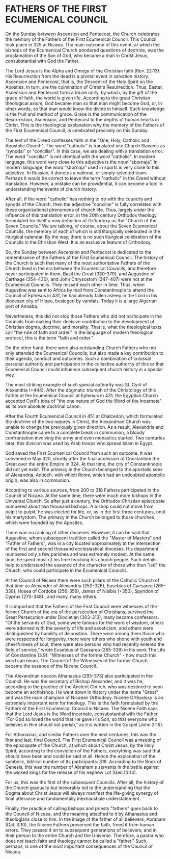 # FATHERS OF THE FIRST ECUMENICAL COUNCIL

On the Sunday between Ascension and Pentecost, the Church celebrates the memory of the Fathers of the First Ecumenical Council. This Council took place in 325 at Nicaea. The main outcome of this event, at which the bishops of the Ecumenical Church pondered questions of doctrine, was the proclamation of the Son of God, who became a man in Christ Jesus, consubstantial with God the Father.

The Lord Jesus is the Alpha and Omega of the Christian faith (Rev. 22:13). His Resurrection from the dead is a pivotal event in salvation history. Ascension and Pentecost, that is, the Descent of the Holy Spirit on the Apostles, in turn, are the culmination of Christ's Resurrection. Thus, Easter, Ascension and Pentecost form a triune unity, by which, by the gift of the grace of faith, the world is given life. According to the great Christian theological axiom, God became man so that man might become God, or, in other words, so that man would know the divine in himself. Such knowledge is the fruit and method of grace. Grace is the communication of the Resurrection, Ascension, and Pentecost to the depths of human hearts in Christ. This is the theological explanation why the memory of the Fathers of the First Ecumenical Council, is celebrated precisely on this Sunday.

The text of the Creed confesses faith in the "One, Holy, Catholic and Apostolic Church". The word "catholic" is translated into Church Slavonic as “synodal” or "conciliar". In this case, we are dealing with a translation error. The word "conciliar" is not identical with the word "catholic". In modern language, this word very close to this adjective is the noun “sbornaja”. In modern language, the word “sbornaja” used in sports is very close to this adjective. In Russian, it denotes a national, or simply selected team. Perhaps it would be correct to leave the term "catholic" in the Creed without translation. However, a mistake can be providential, it can become a tool in understanding the events of church history.

After all, if the word "catholic" has nothing to do with the councils and synods of the Church, then the adjective "conciliar" is fully correlated with these organizational phenomena of church life. Thus, largely under the influence of this translation error, in the 20th century Orthodox theology formulated for itself a new definition of Orthodoxy as the "Church of the Seven Councils." We are talking, of course, about the Seven Ecumenical Councils, the memory of each of which is still liturgically celebrated in the liturgical calendar. By the way, there is no such liturgical celebration of the Councils in the Christian West. It is an exclusive feature of Orthodoxy.

So, the Sunday between Ascension and Pentecost is dedicated to the remembrance of the Fathers of the First Ecumenical Council. The history of the Church is such that many of the most authoritative Fathers of the Church lived in the era between the Ecumenical Councils, and therefore never participated in them. Basil the Great (330-379), and Augustine of Carthage (354-430), and John Chrysostom (347-407) were not at the Ecumenical Councils. They missed each other in time. Thus, when Augustine was sent to Africa by mail from Constantinople to attend the Council of Ephesus in 431, he had already fallen asleep in the Lord in his diocesan city of Hippo, besieged by vandals. Today it is a large Algerian port of Annaba.

Nevertheless, this did not stop those Fathers who did not participate in the Councils from making their decisive contribution to the development of Christian dogma, doctrine, and morality. That is, what the theological texts call "the rule of faith and order." In the language of modern theological protocol, this is the term "faith and order."

On the other hand, there were also outstanding Church Fathers who not only attended the Ecumenical Councils, but also made a key contribution to their agenda, conduct and outcomes. Such a combination of colossal personal authority and participation in the collective authority of this or that Ecumenical Council could influence subsequent church history in a special way.

The most striking example of such special authority was St. Cyril of Alexandria (+444). After the dogmatic triumph of the Christology of this Father at the Ecumenical Council at Ephesus in 431, the Egyptian Church accepted Cyril's idea of ​​"the one nature of God the Word of the Incarnate" as its own absolute doctrinal canon.

After the Fourth Ecumenical Council in 451 at Chalcedon, which formulated the doctrine of the two natures in Christ, the Alexandrian Church was unable to change the previously given direction. As a result, Alexandria and Constantinople came to a complete break in communion, a bloody confrontation involving the army and even monastics started. Two centuries later, this division was used by Arab troops who spread Islam in Egypt.

God saved the First Ecumenical Council from such an outcome. It was convened in May 325, shortly after the final accession of Constantine the Great over the entire Empire in 324. At that time, the city of Constantinople did not yet exist. The primacy in the Church belonged to the apostolic sees of Alexandria, Antioch, with which Rome, which had an undoubted apostolic origin, was also in communion.

According to various sources, from 200 to 318 Fathers participated in the Council of Nicaea. At the same time, there were much more bishops in the Universal Church. So after just a century, the Orthodox Christian episcopate numbered about two thousand bishops. A bishop could not move from pulpit to pulpit, he was elected for life, or, as in the first three centuries, until his martyrdom. The primacy in the Church belonged to those churches which were founded by the Apostles.

There was no ranking of other dioceses. However, it can be said that Augustine, whom subsequent tradition called the "Master of Masters" and "Father of Fathers", was in a city located approximately at the intersection of the first and second thousand ecclesiastical dioceses. His department numbered only a few parishes and was extremely modest. At the same time, he spent most of his time teaching his church people. Such details help to understand the essence of the character of those who then "led" the Church, who could participate in the Ecumenical Councils.

At the Council of Nicaea there were such pillars of the Catholic Church of that time as Alexander of Alexandria (250-326), Eusebius of Caesarea (265-339), Hosea of ​​Cordoba (256-359), James of Nisibis (+350), Spyridon of Cyprus (270-348) , and many, many others.

It is important that the Fathers of the First Council were witnesses of the former Church of the era of the persecution of Christians, survived the Great Persecution under Diocletian (303-313), many became confessors. “Of the servants of God, some were famous for the word of wisdom, others were adorned with the severity of life and asceticism, and others were distinguished by humility of disposition. There were among them those who were respected for longevity, there were others who shone with youth and cheerfulness of soul, there were also persons who had recently entered the field of service,” wrote Eusebius of Caesarea (265-339) in his work The Life of Constantine (3.9). "Witnesses of the former Church" - how much this word can mean. The Council of the Witnesses of the former Church became the essence of the Nicene Council.

The Alexandrian deacon Athanasius (295-373) also participated in the Council. He was the secretary of Bishop Alexander, and it was he, according to the practice of the Ancient Church, who was destined to soon become an archbishop. He went down in history under the name "Great" and was the main champion of Nicaean Orthodoxy. Nicene Orthodoxy is an extremely important term for theology. This is the faith formulated by the Fathers of the First Ecumenical Council in Nicaea. The Nicene Faith says that the Lord Jesus is the Word incarnate, consubstantial with the Father. “For God so loved the world that He gave His Son, so that everyone who believes in Him should not perish,” as it is written in the Gospel (John 3:16).

For Athanasius, and similar Fathers over the next centuries, this was the first and last, final Council. The First Ecumenical Council was a meeting of the episcopate of the Church, at which about Christ Jesus, by the Holy Spirit, according to the conviction of the Fathers, everything was said that should have been and could be said at all. Hence the explanation of the symbolic, biblical number of its participants: 318. According to the Book of Genesis, this was the number of Abraham's servants in the battle against the wicked kings for the release of his nephew Lot (Gen.14:14).

For us, this was the first of the subsequent Councils. After all, the history of the Church gradually but inexorably led to the understanding that the Dogma about Christ Jesus will always manifest the life-giving synergy of final utterance and fundamentally inexhaustible understatement.

Finally, the practice of calling bishops and priests "fathers" goes back to the Council of Nicaea, and the meaning attached to it by Athanasius and theologians close to him. In the image of the father of all believers, Abraham (Gal. 3:10), the Nicene Fathers preserved the faith, freed it from human errors. They passed it on to subsequent generations of believers, and in their person to the entire Church and the Universe. Therefore, a pastor who does not teach faith and theology cannot be called a "father." Such, perhaps, is one of the most important consequences of the Council of Nicaea.
